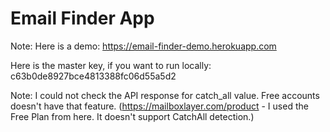 # Email Finder App

Note: 
Here is a demo: https://email-finder-demo.herokuapp.com

Here is the master key, if you want to run locally: c63b0de8927bce4813388fc06d55a5d2

Note: I could not check the API response for catch_all value. Free accounts doesn't have that feature.
(https://mailboxlayer.com/product - I used the Free Plan from here. It doesn't support CatchAll detection.)